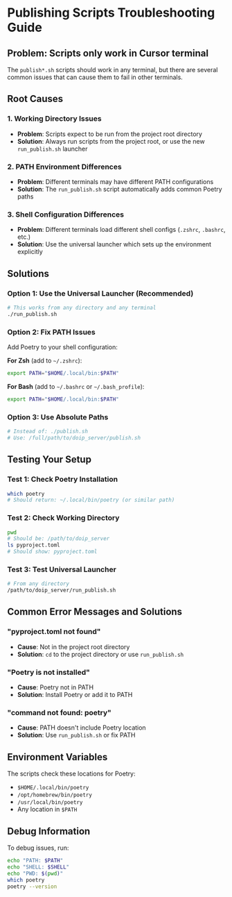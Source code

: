 # Publishing Scripts Troubleshooting Guide

## Problem: Scripts only work in Cursor terminal

The `publish*.sh` scripts should work in any terminal, but there are several common issues that can cause them to fail in other terminals.

## Root Causes

### 1. **Working Directory Issues**
- **Problem**: Scripts expect to be run from the project root directory
- **Solution**: Always run scripts from the project root, or use the new `run_publish.sh` launcher

### 2. **PATH Environment Differences**
- **Problem**: Different terminals may have different PATH configurations
- **Solution**: The `run_publish.sh` script automatically adds common Poetry paths

### 3. **Shell Configuration Differences**
- **Problem**: Different terminals load different shell configs (`.zshrc`, `.bashrc`, etc.)
- **Solution**: Use the universal launcher which sets up the environment explicitly

## Solutions

### Option 1: Use the Universal Launcher (Recommended)
```bash
# This works from any directory and any terminal
./run_publish.sh
```

### Option 2: Fix PATH Issues
Add Poetry to your shell configuration:

**For Zsh** (add to `~/.zshrc`):
```bash
export PATH="$HOME/.local/bin:$PATH"
```

**For Bash** (add to `~/.bashrc` or `~/.bash_profile`):
```bash
export PATH="$HOME/.local/bin:$PATH"
```

### Option 3: Use Absolute Paths
```bash
# Instead of: ./publish.sh
# Use: /full/path/to/doip_server/publish.sh
```

## Testing Your Setup

### Test 1: Check Poetry Installation
```bash
which poetry
# Should return: ~/.local/bin/poetry (or similar path)
```

### Test 2: Check Working Directory
```bash
pwd
# Should be: /path/to/doip_server
ls pyproject.toml
# Should show: pyproject.toml
```

### Test 3: Test Universal Launcher
```bash
# From any directory
/path/to/doip_server/run_publish.sh
```

## Common Error Messages and Solutions

### "pyproject.toml not found"
- **Cause**: Not in the project root directory
- **Solution**: `cd` to the project directory or use `run_publish.sh`

### "Poetry is not installed"
- **Cause**: Poetry not in PATH
- **Solution**: Install Poetry or add it to PATH

### "command not found: poetry"
- **Cause**: PATH doesn't include Poetry location
- **Solution**: Use `run_publish.sh` or fix PATH

## Environment Variables

The scripts check these locations for Poetry:
- `$HOME/.local/bin/poetry`
- `/opt/homebrew/bin/poetry`
- `/usr/local/bin/poetry`
- Any location in `$PATH`

## Debug Information

To debug issues, run:
```bash
echo "PATH: $PATH"
echo "SHELL: $SHELL"
echo "PWD: $(pwd)"
which poetry
poetry --version
```
